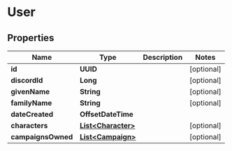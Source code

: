 

# User

## Properties

Name | Type | Description | Notes
------------ | ------------- | ------------- | -------------
**id** | **UUID** |  |  [optional]
**discordId** | **Long** |  |  [optional]
**givenName** | **String** |  |  [optional]
**familyName** | **String** |  |  [optional]
**dateCreated** | **OffsetDateTime** |  | 
**characters** | [**List&lt;Character&gt;**](Character.md) |  |  [optional]
**campaignsOwned** | [**List&lt;Campaign&gt;**](Campaign.md) |  |  [optional]



